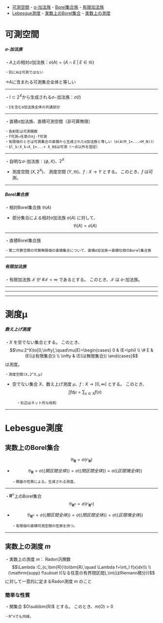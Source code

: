 
- [可測空間](#可測空間)
        - [σ-加法族](#σ-加法族)
        - [Borel集合族](#borel集合族)
        - [有限加法族](#有限加法族)
- [Lebesgue測度](#lebesgue測度)
        - [実数上のBorel集合](#実数上のborel集合)
        - [実数上の測度](#実数上の測度)




# 可測空間

##### σ-加法族


・$A$上の相対$\sigma$加法族：$\sigma(A)=\{A\cap E\ |\  E\in\mathfrak{M}\}$

    ・別にAは可測ではない

→Aに含まれる可測集合全体と等しい

---

・$I\subset 2^X$から生成される$\sigma-$加法族：$\sigma(I)$

    ・Iを含むσ加法族全体の共通部分

---

・直積σ加法族、直積可測空間（非可算無限）

    ・各射影は可測関数
    ・f可測⇔任意のπj◦f可測
    ・有限個のときは可測集合の直積から生成されたσ加法族と等しい（σ(A(M_1×...×M_N))）
    ・$l_k:X_k→X_1×...× X_N$は可測（一点以外を固定）

---

・自明な$\sigma$-加法族：$\{\phi,X\}$、$2^X$

- 測度空間 $(X,2^X)$、 測度空間 $(Y,\mathfrak{M})$、$f:X\to Y$ とする。
このとき、$f$ は可測。

---

##### Borel集合族

・相対Borel集合族 $\mathfrak{B}(A)$

- 部分集合による相対σ加法族 $\sigma(A)$ に対して、$$\mathfrak{B}(A)=\sigma(A)$$

---

・直積Borel集合族

    ・第二可算空間の可算無限個の直積集合について、直積σ加法族＝直積位相のBorel集合族

---

##### 有限加法族 

・有限加法族 $\mathcal{F}$ が $\#\mathcal{F}<\infty$ であるとする。
このとき、$\mathcal{F}$ は $\sigma$-加法族。

---
---
---

# 測度μ

##### 数え上げ測度

・$X$ を空でない集合とする。
このとき、$$\mu:2^X\to[0,\infty],\quad\mu(E)=\begin{cases}
0   & (E=\phi) \\
\# E & (E{は有限集合}) \\
\infty    & (E{は無限集合})
\end{cases}$$は測度。

    ・測度空間(X,2^X,μ)

- 空でない集合 $X$、数え上げ測度 $\mu$、$f:X\to[0,\infty]$ とする。
このとき、$$\int fd\mu=\sum_{x\in X} f(x)$$

        ・右辺はネット的な総和

---
# Lebesgue測度

## 実数上のBorel集合 
$$\mathfrak{B}_{\bm{R}}=\sigma(\mathcal{O}_{\bm{R}})$$

- $$\mathfrak{B}_{\bm{R}}=\sigma(\{開区間全体\})=\sigma(\{閉区間全体\})=\sigma(\{区間塊全体\})$$

      ・開基の性質による。生成される測度。

---

・$\bm{R}^n$上のBorel集合 
$$\mathfrak{B}_{\bm{R}^n}=\sigma(\mathcal{O}_{\bm{R}^n})$$

- $$\mathfrak{B}_{\bm{R}^n}=\sigma(\{開区間全体\})=\sigma(\{閉区間全体\})=\sigma(\{区間塊全体\})$$

      ・有限個の直積可測空間の性質を持つ。

---

## 実数上の測度 $m$

・実数上の測度 $m$：
Radon汎関数 
$$\Lambda :C_{c,\bm{R}}\to\bm{R},\quad \Lambda f=\int_I f(x)dx\\\ \\
(\mathrm{supp} f\subset I{なる任意の有界閉区間},\int{はRiemann積分})$$
に対して一意的に定まるRadon測度 $m$ のこと

### 簡単な性質

・開集合 $O\sub\bm{R}$ とする。
このとき、$m(O)>0$

    ・R^nでも同様。

